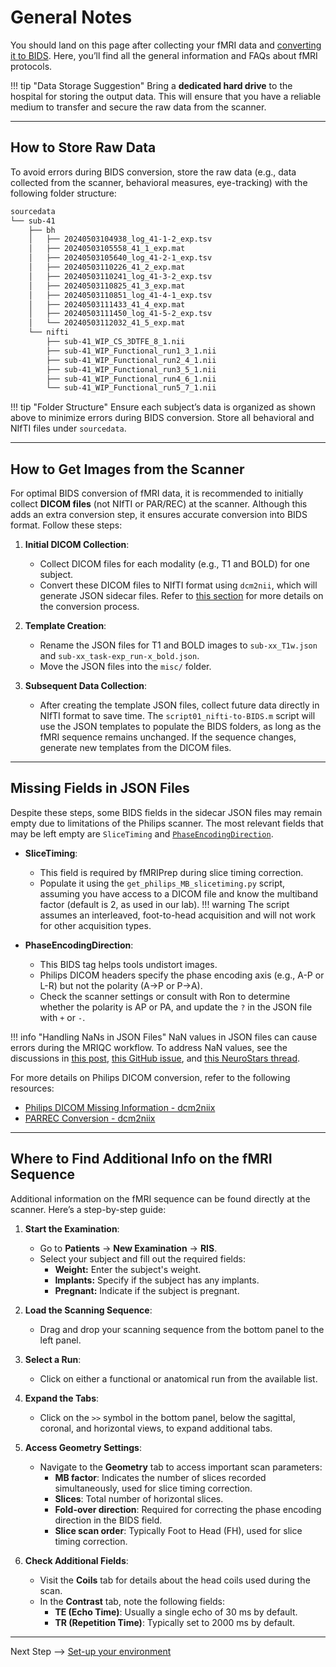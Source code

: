 # General Notes

You should land on this page after collecting your fMRI data and [converting it to BIDS](./fmri-bids-conversion.md). Here, you’ll find all the general information and FAQs about fMRI protocols.

!!! tip "Data Storage Suggestion"
    Bring a **dedicated hard drive** to the hospital for storing the output data. This will ensure that you have a reliable medium to transfer and secure the raw data from the scanner.

---

## How to Store Raw Data

To avoid errors during BIDS conversion, store the raw data (e.g., data collected from the scanner, behavioral measures, eye-tracking) with the following folder structure:

```bash
sourcedata
└── sub-41
    ├── bh
    │   ├── 20240503104938_log_41-1-2_exp.tsv
    │   ├── 20240503105558_41_1_exp.mat
    │   ├── 20240503105640_log_41-2-1_exp.tsv
    │   ├── 20240503110226_41_2_exp.mat
    │   ├── 20240503110241_log_41-3-2_exp.tsv
    │   ├── 20240503110825_41_3_exp.mat
    │   ├── 20240503110851_log_41-4-1_exp.tsv
    │   ├── 20240503111433_41_4_exp.mat
    │   ├── 20240503111450_log_41-5-2_exp.tsv
    │   └── 20240503112032_41_5_exp.mat
    └── nifti
        ├── sub-41_WIP_CS_3DTFE_8_1.nii
        ├── sub-41_WIP_Functional_run1_3_1.nii
        ├── sub-41_WIP_Functional_run2_4_1.nii
        ├── sub-41_WIP_Functional_run3_5_1.nii
        ├── sub-41_WIP_Functional_run4_6_1.nii
        └── sub-41_WIP_Functional_run5_7_1.nii
```

!!! tip "Folder Structure"
    Ensure each subject’s data is organized as shown above to minimize errors during BIDS conversion. Store all behavioral and NIfTI files under `sourcedata`.

---

## How to Get Images from the Scanner

For optimal BIDS conversion of fMRI data, it is recommended to initially collect **DICOM files** (not NIfTI or PAR/REC) at the scanner. Although this adds an extra conversion step, it ensures accurate conversion into BIDS format. Follow these steps:

1. **Initial DICOM Collection**:
    - Collect DICOM files for each modality (e.g., T1 and BOLD) for one subject.
    - Convert these DICOM files to NIfTI format using `dcm2nii`, which will generate JSON sidecar files. Refer to [this section](./fmri-andrea-workflow.md#converting-fmri-data-to-bids) for more details on the conversion process.

2. **Template Creation**:
    - Rename the JSON files for T1 and BOLD images to `sub-xx_T1w.json` and `sub-xx_task-exp_run-x_bold.json`.
    - Move the JSON files into the `misc/` folder.

3. **Subsequent Data Collection**:
    - After creating the template JSON files, collect future data directly in NIfTI format to save time. The `script01_nifti-to-BIDS.m` script will use the JSON templates to populate the BIDS folders, as long as the fMRI sequence remains unchanged. If the sequence changes, generate new templates from the DICOM files.

---

## Missing Fields in JSON Files

Despite these steps, some BIDS fields in the sidecar JSON files may remain empty due to limitations of the Philips scanner. The most relevant fields that may be left empty are `SliceTiming` and [`PhaseEncodingDirection`](https://github.com/xiangruili/dicm2nii/issues/49).

- **SliceTiming**:
  - This field is required by fMRIPrep during slice timing correction.
  - Populate it using the `get_philips_MB_slicetiming.py` script, assuming you have access to a DICOM file and know the multiband factor (default is 2, as used in our lab).
    !!! warning
        The script assumes an interleaved, foot-to-head acquisition and will not work for other acquisition types.

- **PhaseEncodingDirection**:
  - This BIDS tag helps tools undistort images.
  - Philips DICOM headers specify the phase encoding axis (e.g., A-P or L-R) but not the polarity (A->P or P->A).
  - Check the scanner settings or consult with Ron to determine whether the polarity is AP or PA, and update the `?` in the JSON file with `+` or `-`.

!!! info "Handling NaNs in JSON Files"
    NaN values in JSON files can cause errors during the MRIQC workflow. To address NaN values, see the discussions in [this post](https://groups.google.com/g/mriqc-users/c/0v170KRJoKk), [this GitHub issue](https://github.com/nipreps/mriqc/issues/1089), and [this NeuroStars thread](https://neurostars.org/t/node-error-on-mriqc-wf-dwimriqc-computeiqms-datasink/29188).

For more details on Philips DICOM conversion, refer to the following resources:

- [Philips DICOM Missing Information - dcm2niix](https://github.com/rordenlab/dcm2niix/tree/master/Philips#missing-information)
- [PARREC Conversion - dcm2niix](https://github.com/rordenlab/dcm2niix/tree/master/PARREC)

---

## Where to Find Additional Info on the fMRI Sequence

Additional information on the fMRI sequence can be found directly at the scanner. Here’s a step-by-step guide:

1. **Start the Examination**:
    - Go to **Patients** -> **New Examination** -> **RIS**.
    - Select your subject and fill out the required fields:
        - **Weight:** Enter the subject's weight.
        - **Implants:** Specify if the subject has any implants.
        - **Pregnant:** Indicate if the subject is pregnant.

2. **Load the Scanning Sequence**:
    - Drag and drop your scanning sequence from the bottom panel to the left panel.

3. **Select a Run**:
    - Click on either a functional or anatomical run from the available list.

4. **Expand the Tabs**:
    - Click on the `>>` symbol in the bottom panel, below the sagittal, coronal, and horizontal views, to expand additional tabs.

5. **Access Geometry Settings**:
    - Navigate to the **Geometry** tab to access important scan parameters:
        - **MB factor**: Indicates the number of slices recorded simultaneously, used for slice timing correction.
        - **Slices**: Total number of horizontal slices.
        - **Fold-over direction**: Required for correcting the phase encoding direction in the BIDS field.
        - **Slice scan order**: Typically Foot to Head (FH), used for slice timing correction.

6. **Check Additional Fields**:
    - Visit the **Coils** tab for details about the head coils used during the scan.
    - In the **Contrast** tab, note the following fields:
        - **TE (Echo Time)**: Usually a single echo of 30 ms by default.
        - **TR (Repetition Time)**: Typically set to 2000 ms by default.

---

Next Step --> [Set-up your environment](fmri-setup-env.md)
